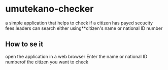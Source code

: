 # umutekano-checker
a simple application that helps to check if a  citizen has  payed secucity fees.leaders can search either using**citizen's name or national ID number
## How to se it
open the application in a web browser
Enter the name or national ID numberof the citizen you want to check
